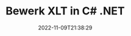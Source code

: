 ---
############################# Static ############################
layout: "auto-gen-editor"
date: 2022-11-09T21:38:29
draft: false
otherformats: doc docx docm dotx xls xlsx xlsm ppt pptx pptm mobi epub html mhtml txt xml csv pdf xps msg

############################# Head ############################
head_title: "XLT Editor — Bewerk XLT in C# .NET"
head_description: "Hoe bewerk je XLT in C# .NET met een paar regels code? Gebruik API's voor het verwerken van documenten van GroupDocs om meer dan 30 bestandsindelingen te bewerken, bij te werken en op te slaan."

############################# Header ############################
title: "Bewerk XLT in C# .NET"
description: "Effectieve en robuuste XLT bewerking met Server-side GroupDocs.Editor voor C# .NET API's, zonder het gebruik van software zoals Microsoft of Open Office."
bg_image: "https://cms.admin.containerize.com/templates/aspose/App_Themes/V3/images/bg/header1.png"
bg_overlay: false
button:
    enable: true
    icon: "fas fa-arrow-down"
    label: "Download gratis proefversie"
    link: "https://downloads.groupdocs.com/editor/net"

############################# SubMenu ############################
submenu:
    enable: true

    left:
        img_alt: "GroupDocs.Editor for .NET"
        image: "https://cms.admin.containerize.com/templates/groupdocs/images/product-logos/90x90-noborder/groupdocs-editor-net.png"
        product: "GroupDocs.Editor"
        platform: ".NET"

    middle:
        button:

            # button loop
            - link: "https://apireference.groupdocs.com/editor/net"
              text: "API-referentie"

            # button loop
            - link: "https://github.com/groupdocs-editor"
              text: "Codevoorbeelden"

            # button loop
            - link: "https://products.groupdocs.app/editor/family"
              text: "Live demo's"

            # button loop
            - link: "https://purchase.groupdocs.com/pricing/editor/net"
              text: "Prijzen"

    right:
        link_download: "https://downloads.groupdocs.com/editor"
        link_learn: "https://docs.groupdocs.com/editor/net"
        link_buy: "https://purchase.groupdocs.com"

############################# About ############################
about:
    enable: true
    title: "Over GroupDocs.Editor for .NET API"
    content: |
        [GroupDocs.Editor for .NET](/nl/editor/net/) API is de juiste keuze om Microsoft Word, Excel, PowerPoint, Open Office-documenten en -presentaties te bewerken. GroupDocs.Editor is een standalone API die geschikt is voor server-side en back-end systemen waar hoge prestaties vereist zijn. Het is niet afhankelijk van software zoals Microsoft of Open Office.

############################# Steps ############################
steps:
    enable: true
    title_left: "Stappen om XLT te bewerken in C#"
    content_left: |
        [GroupDocs.Editor for .NET](/nl/editor/net/) biedt ontwikkelaars een gemakkelijke en duidelijke manier om de XLT-bestanden te bewerken met een paar regels code.
        * Maak een instantie van de klasse 'Editor' met verplicht bestandspad of -stream en optionele klasse 'SpreadsheetLoadOptions' en laad het bestand XLT
        * Maak en stel de klasse-instantie `SpreadsheetEditOptions` in voor de bestandsindeling XLT
        * Roep de `Editor.Edit()` methode aan en verkrijg een XLT document in HTML-formaat dat gemakkelijk kan worden bewerkt met elke WYSIWYG-editor.
        * Roep de `Editor.Save()`-methode aan en sla het bewerkte XLT-bestand op met de klasse `SpreadsheetSaveOptions`

        
    title_right: "systeem vereisten"
    content_right: |
        Een eenvoudige documentbewerking met GroupDocs.Editor for .NET API's kan worden gedaan door een paar eenvoudige stappen te implementeren. Onze API's worden ondersteund op alle belangrijke platforms en besturingssystemen. Voordat u de onderstaande code uitvoert, moet u ervoor zorgen dat de volgende vereisten op uw systeem zijn geïnstalleerd.

        * Besturingssystemen: Microsoft Windows, Linux, MacOS
        * Ontwikkelomgevingen: Microsoft Visual Studio, Xamarin, MonoDevelop
        * Kaders: .NET Framework, .NET Standard, .NET Core, Mono
        * Download de nieuwste versie van GroupDocs.Editor for .NET gedownload van [NuGet](https://www.nuget.org/packages/groupdocs.editor)
        
    code: |        
        ```csharp
        // Load the XLT file into Editor with the optional SpreadsheetLoadOptions
        Editor editor = new Editor("source.xlt", delegate { return new SpreadsheetLoadOptions(); });

        // Create and adjust the edit options
        SpreadsheetEditOptions editOptions = new SpreadsheetEditOptions();
        editOptions.WorksheetIndex = 1;//select a tab (worksheet) to edit

        // Open input XLT document for edit — obtain an intermediate document, that can be edited
        EditableDocument beforeEdit = editor.Edit(editOptions);

        // Grab XLT document content and associated resources from editable document
        string content = beforeEdit.GetContent();

        // Send the content to WYSIWYG-editor, edit it there, and send edited content back to the server-side
        // This step simulates a such operation
        string updatedContent = content.Replace("Cell Text", "Edited Cell Text");

        // Grab edited content and resources from WYSIWYG-editor and create a new EditableDocument instance from it
        EditableDocument afterEdit = EditableDocument.FromMarkup(updatedContent, null);

        // Create a save options and select a desired output format
        SpreadsheetSaveOptions saveOptions = new SpreadsheetSaveOptions(Formats.SpreadsheetFormats.Xlt);

        // Save edited XLT document to the file
        editor.Save(afterEdit, "edited.xlt", saveOptions);
        ```
        
############################# Demos ############################
demos:
    enable: true
    title: "XLT Editor Live demo's"
    content: |
        Bewerk XLT nu direct door naar de website [GroupDocs.Editor Live Demos](https://products.groupdocs.app/editor/family) te gaan.
        De live demo heeft de volgende voordelen:
        
############################# More Formats ############################
more_formats:
    enable: true
    title: "Andere ondersteunde editors"
    content: |
        U kunt ook andere bestandsindelingen bewerken. Zie de volledige lijst hieronder.


############################# Back to top ###############################
back_to_top:
    enable: true
---
